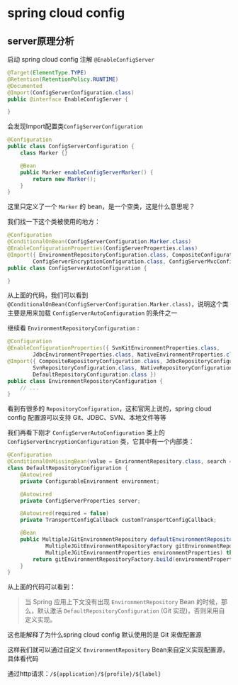 # spring cloud config
## server原理分析
启动 spring cloud config 注解 `@EnableConfigServer`

```java
@Target(ElementType.TYPE)
@Retention(RetentionPolicy.RUNTIME)
@Documented
@Import(ConfigServerConfiguration.class)
public @interface EnableConfigServer {

}
```

会发现Import配置类`ConfigServerConfiguration`

```java
@Configuration
public class ConfigServerConfiguration {
	class Marker {}

	@Bean
	public Marker enableConfigServerMarker() {
		return new Marker();
	}
}
```

这里只定义了一个 `Marker` 的 bean，是一个空类，这是什么意思呢？

我们找一下这个类被使用的地方：

```java
@Configuration
@ConditionalOnBean(ConfigServerConfiguration.Marker.class)
@EnableConfigurationProperties(ConfigServerProperties.class)
@Import({ EnvironmentRepositoryConfiguration.class, CompositeConfiguration.class, ResourceRepositoryConfiguration.class,
		ConfigServerEncryptionConfiguration.class, ConfigServerMvcConfiguration.class })
public class ConfigServerAutoConfiguration {

}
```

从上面的代码，我们可以看到 `@ConditionalOnBean(ConfigServerConfiguration.Marker.class)`，说明这个类主要是用来加载 `ConfigServerAutoConfiguration` 的条件之一

继续看 `EnvironmentRepositoryConfiguration` :

```java
@Configuration
@EnableConfigurationProperties({ SvnKitEnvironmentProperties.class,
		JdbcEnvironmentProperties.class, NativeEnvironmentProperties.class, VaultEnvironmentProperties.class })
@Import({ CompositeRepositoryConfiguration.class, JdbcRepositoryConfiguration.class, VaultRepositoryConfiguration.class,
		SvnRepositoryConfiguration.class, NativeRepositoryConfiguration.class, GitRepositoryConfiguration.class,
		DefaultRepositoryConfiguration.class })
public class EnvironmentRepositoryConfiguration {
	// ...
}
```

看到有很多的 `RepositoryConfiguration`，这和官网上说的，spring cloud config 配置源可以支持 Git、JDBC、SVN、本地文件等等

我们再看下刚才 `ConfigServerAutoConfiguration` 类上的 `ConfigServerEncryptionConfiguration` 类，它其中有一个内部类：

```java
@Configuration
@ConditionalOnMissingBean(value = EnvironmentRepository.class, search = SearchStrategy.CURRENT)
class DefaultRepositoryConfiguration {
	@Autowired
	private ConfigurableEnvironment environment;

	@Autowired
	private ConfigServerProperties server;

	@Autowired(required = false)
	private TransportConfigCallback customTransportConfigCallback;

	@Bean
	public MultipleJGitEnvironmentRepository defaultEnvironmentRepository(
	        MultipleJGitEnvironmentRepositoryFactory gitEnvironmentRepositoryFactory,
			MultipleJGitEnvironmentProperties environmentProperties) throws Exception {
		return gitEnvironmentRepositoryFactory.build(environmentProperties);
	}
}
```

从上面的代码可以看到：

> 当 Spring 应用上下文没有出现 `EnvironmentRepository` Bean 的时候，那么，默认激活 `DefaultRepositoryConfiguration` (Git 实现)，否则采用自定义实现。

这也能解释了为什么spring cloud config 默认使用的是 Git 来做配置源

这样我们就可以通过自定义 `EnvironmentRepository` Bean来自定义实现配置源，具体看代码

通过http请求：`/${application}/${profile}/${label}`


